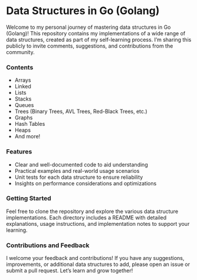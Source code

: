 # Data Structures in Go (Golang) 

Welcome to my personal journey of mastering data structures in Go (Golang)! This repository contains my implementations of a wide range of data structures, created as part of my self-learning process. I’m sharing this publicly to invite comments, suggestions, and contributions from the community.  

### Contents
- Arrays
- Linked
- Lists
- Stacks
- Queues
- Trees (Binary Trees, AVL Trees, Red-Black Trees, etc.)
- Graphs
- Hash Tables
- Heaps
- And more!

### Features 
- Clear and well-documented code to aid understanding
- Practical examples and real-world usage scenarios
- Unit tests for each data structure to ensure reliability
- Insights on performance considerations and optimizations

### Getting Started 
Feel free to clone the repository and explore the various data structure implementations. Each directory includes a README with detailed explanations, usage instructions, and implementation notes to support your learning. 

### Contributions and Feedback
I welcome your feedback and contributions! If you have any suggestions, improvements, or additional data structures to add, please open an issue or submit a pull request. Let’s learn and grow together!
